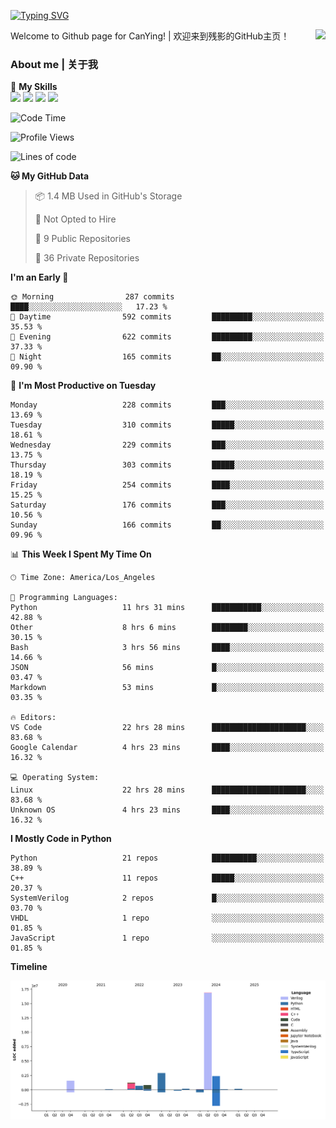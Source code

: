 [![Typing SVG](https://readme-typing-svg.herokuapp.com?size=25&duration=3500&color=00FFFF&vCenter=true&width=250&height=40&lines=Hi+Welcome+%F0%9F%91%8B%F0%9F%8F%BB;I'm+CanYing|残影)](https://git.io/typing-svg)

<a href="#">
  <img align="right" src="https://github-readme-stats.vercel.app/api?username=CanYing0913&count_private=true&rank_icon=github&show_icons=true&bg_color=15,f2f7fd,E0EAFC&" />
</a>

Welcome to Github page for CanYing! | 欢迎来到残影的GitHub主页！

### About me | 关于我

🌟 **My Skills**  
![](https://img.shields.io/badge/-C-A8B9CC?style=flat-square&logo=C&logoColor=fff)
![](https://img.shields.io/badge/-C++-00599C?style=flat-square&logo=Cpp&logoColor=fff)
![](https://img.shields.io/badge/-Python-3776AB?style=flat-square&logo=Python&logoColor=fff)
![](https://img.shields.io/badge/-Linux-000000?style=flat-square&logo=Linux&logoColor=fff)

<!--START_SECTION:waka-->
![Code Time](http://img.shields.io/badge/Code%20Time-1%2C568%20hrs%2018%20mins-blue)

![Profile Views](http://img.shields.io/badge/Profile%20Views-5-blue)

![Lines of code](https://img.shields.io/badge/From%20Hello%20World%20I%27ve%20Written-26.9%20million%20lines%20of%20code-blue)

**🐱 My GitHub Data** 

> 📦 1.4 MB Used in GitHub's Storage 
 > 
> 🚫 Not Opted to Hire
 > 
> 📜 9 Public Repositories 
 > 
> 🔑 36 Private Repositories 
 > 
**I'm an Early 🐤** 

```text
🌞 Morning                287 commits         ████░░░░░░░░░░░░░░░░░░░░░   17.23 % 
🌆 Daytime                592 commits         █████████░░░░░░░░░░░░░░░░   35.53 % 
🌃 Evening                622 commits         █████████░░░░░░░░░░░░░░░░   37.33 % 
🌙 Night                  165 commits         ██░░░░░░░░░░░░░░░░░░░░░░░   09.90 % 
```
📅 **I'm Most Productive on Tuesday** 

```text
Monday                   228 commits         ███░░░░░░░░░░░░░░░░░░░░░░   13.69 % 
Tuesday                  310 commits         █████░░░░░░░░░░░░░░░░░░░░   18.61 % 
Wednesday                229 commits         ███░░░░░░░░░░░░░░░░░░░░░░   13.75 % 
Thursday                 303 commits         █████░░░░░░░░░░░░░░░░░░░░   18.19 % 
Friday                   254 commits         ████░░░░░░░░░░░░░░░░░░░░░   15.25 % 
Saturday                 176 commits         ███░░░░░░░░░░░░░░░░░░░░░░   10.56 % 
Sunday                   166 commits         ██░░░░░░░░░░░░░░░░░░░░░░░   09.96 % 
```


📊 **This Week I Spent My Time On** 

```text
🕑︎ Time Zone: America/Los_Angeles

💬 Programming Languages: 
Python                   11 hrs 31 mins      ███████████░░░░░░░░░░░░░░   42.88 % 
Other                    8 hrs 6 mins        ████████░░░░░░░░░░░░░░░░░   30.15 % 
Bash                     3 hrs 56 mins       ████░░░░░░░░░░░░░░░░░░░░░   14.66 % 
JSON                     56 mins             █░░░░░░░░░░░░░░░░░░░░░░░░   03.47 % 
Markdown                 53 mins             █░░░░░░░░░░░░░░░░░░░░░░░░   03.35 % 

🔥 Editors: 
VS Code                  22 hrs 28 mins      █████████████████████░░░░   83.68 % 
Google Calendar          4 hrs 23 mins       ████░░░░░░░░░░░░░░░░░░░░░   16.32 % 

💻 Operating System: 
Linux                    22 hrs 28 mins      █████████████████████░░░░   83.68 % 
Unknown OS               4 hrs 23 mins       ████░░░░░░░░░░░░░░░░░░░░░   16.32 % 
```

**I Mostly Code in Python** 

```text
Python                   21 repos            ██████████░░░░░░░░░░░░░░░   38.89 % 
C++                      11 repos            █████░░░░░░░░░░░░░░░░░░░░   20.37 % 
SystemVerilog            2 repos             █░░░░░░░░░░░░░░░░░░░░░░░░   03.70 % 
VHDL                     1 repo              ░░░░░░░░░░░░░░░░░░░░░░░░░   01.85 % 
JavaScript               1 repo              ░░░░░░░░░░░░░░░░░░░░░░░░░   01.85 % 
```



**Timeline**

![Lines of Code chart](https://raw.githubusercontent.com/CanYing0913/CanYing0913/master/assets/bar_graph.png)


<!--END_SECTION:waka-->
